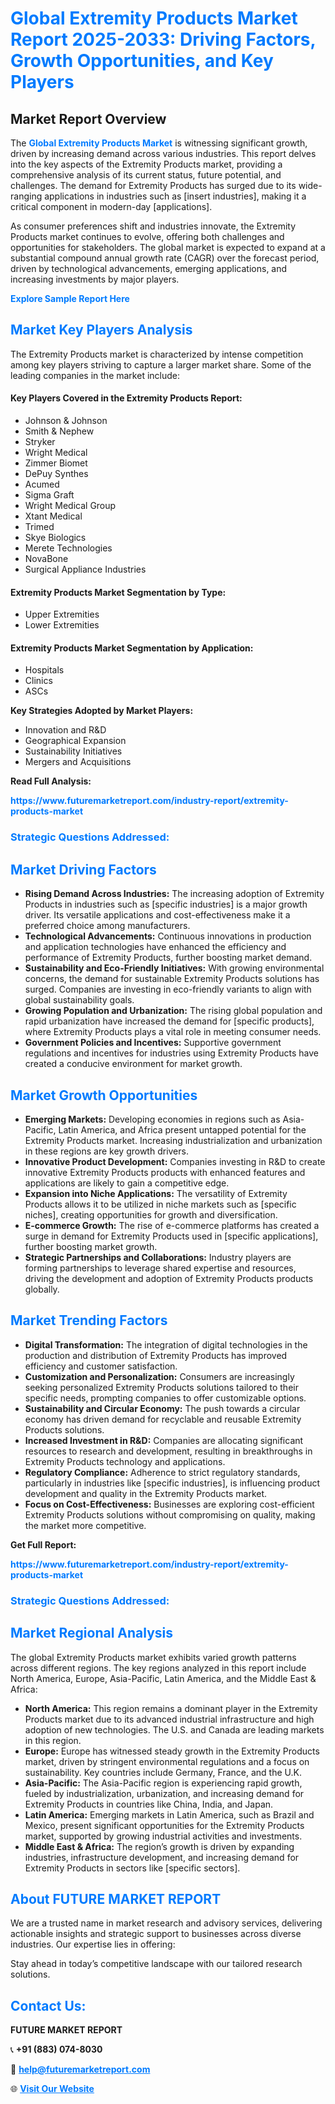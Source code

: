 <h1 style="color: #007BFF;">Global Extremity Products Market Report 2025-2033: Driving Factors, Growth Opportunities, and Key Players</h1>

<section id="overview">
<h2>Market Report Overview</h2>
<p>The <a href="https://www.futuremarketreport.com/industry-report/extremity-products-market" style="color: #007BFF; text-decoration: none;"><strong>Global Extremity Products Market</strong></a> is witnessing significant growth, driven by increasing demand across various industries. This report delves into the key aspects of the Extremity Products market, providing a comprehensive analysis of its current status, future potential, and challenges. The demand for Extremity Products has surged due to its wide-ranging applications in industries such as [insert industries], making it a critical component in modern-day [applications].</p>
<p>As consumer preferences shift and industries innovate, the Extremity Products market continues to evolve, offering both challenges and opportunities for stakeholders. The global market is expected to expand at a substantial compound annual growth rate (CAGR) over the forecast period, driven by technological advancements, emerging applications, and increasing investments by major players.</p>
</section>

<section id="overview">
<p><a href="https://www.futuremarketreport.com/request-sample/reportId=51360" style="color: #007BFF; text-decoration: none;"><strong>Explore Sample Report Here</strong></a></p>
</section>

<section id="key-players">
<h2 style="color: #007BFF;">Market Key Players Analysis</h2>
<p>The Extremity Products market is characterized by intense competition among key players striving to capture a larger market share. Some of the leading companies in the market include:</p>
<h4>Key Players Covered in the Extremity Products Report:</h4>
<ul><li>Johnson &amp; Johnson</li><li>Smith &amp; Nephew</li><li>Stryker</li><li>Wright Medical</li><li>Zimmer Biomet</li><li>DePuy Synthes</li><li>Acumed</li><li>Sigma Graft</li><li>Wright Medical Group</li><li>Xtant Medical</li><li>Trimed</li><li>Skye Biologics</li><li>Merete Technologies</li><li>NovaBone</li><li>Surgical Appliance Industries</li></ul>
<h4>Extremity Products Market Segmentation by Type:</h4>
<ul><li>Upper Extremities</li><li>Lower Extremities</li></ul>

<h4>Extremity Products Market Segmentation by Application:</h4>
<ul><li>Hospitals</li><li>Clinics</li><li>ASCs</li></ul>
<p><strong>Key Strategies Adopted by Market Players:</strong></p>
<ul>
<li>Innovation and R&D</li>
<li>Geographical Expansion</li>
<li>Sustainability Initiatives</li>
<li>Mergers and Acquisitions</li>
</ul>
</section>

<section>
<p><strong>Read Full Analysis: </strong></p><a href="https://www.futuremarketreport.com/industry-report/extremity-products-market" style="color: #007BFF; text-decoration: none;"><strong>https://www.futuremarketreport.com/industry-report/extremity-products-market</strong></a>
<h3 style="color: #007BFF;">Strategic Questions Addressed:</h3>
</section>

<section id="driving-factors">
<h2 style="color: #007BFF;">Market Driving Factors</h2>
<ul>
<li><strong>Rising Demand Across Industries:</strong> The increasing adoption of Extremity Products in industries such as [specific industries] is a major growth driver. Its versatile applications and cost-effectiveness make it a preferred choice among manufacturers.</li>
<li><strong>Technological Advancements:</strong> Continuous innovations in production and application technologies have enhanced the efficiency and performance of Extremity Products, further boosting market demand.</li>
<li><strong>Sustainability and Eco-Friendly Initiatives:</strong> With growing environmental concerns, the demand for sustainable Extremity Products solutions has surged. Companies are investing in eco-friendly variants to align with global sustainability goals.</li>
<li><strong>Growing Population and Urbanization:</strong> The rising global population and rapid urbanization have increased the demand for [specific products], where Extremity Products plays a vital role in meeting consumer needs.</li>
<li><strong>Government Policies and Incentives:</strong> Supportive government regulations and incentives for industries using Extremity Products have created a conducive environment for market growth.</li>
</ul>
</section>

<section id="growth-opportunities">
<h2 style="color: #007BFF;">Market Growth Opportunities</h2>
<ul>
<li><strong>Emerging Markets:</strong> Developing economies in regions such as Asia-Pacific, Latin America, and Africa present untapped potential for the Extremity Products market. Increasing industrialization and urbanization in these regions are key growth drivers.</li>
<li><strong>Innovative Product Development:</strong> Companies investing in R&D to create innovative Extremity Products products with enhanced features and applications are likely to gain a competitive edge.</li>
<li><strong>Expansion into Niche Applications:</strong> The versatility of Extremity Products allows it to be utilized in niche markets such as [specific niches], creating opportunities for growth and diversification.</li>
<li><strong>E-commerce Growth:</strong> The rise of e-commerce platforms has created a surge in demand for Extremity Products used in [specific applications], further boosting market growth.</li>
<li><strong>Strategic Partnerships and Collaborations:</strong> Industry players are forming partnerships to leverage shared expertise and resources, driving the development and adoption of Extremity Products products globally.</li>
</ul>
</section>

<section id="trending-factors">
<h2 style="color: #007BFF;">Market Trending Factors</h2>
<ul>
<li><strong>Digital Transformation:</strong> The integration of digital technologies in the production and distribution of Extremity Products has improved efficiency and customer satisfaction.</li>
<li><strong>Customization and Personalization:</strong> Consumers are increasingly seeking personalized Extremity Products solutions tailored to their specific needs, prompting companies to offer customizable options.</li>
<li><strong>Sustainability and Circular Economy:</strong> The push towards a circular economy has driven demand for recyclable and reusable Extremity Products solutions.</li>
<li><strong>Increased Investment in R&D:</strong> Companies are allocating significant resources to research and development, resulting in breakthroughs in Extremity Products technology and applications.</li>
<li><strong>Regulatory Compliance:</strong> Adherence to strict regulatory standards, particularly in industries like [specific industries], is influencing product development and quality in the Extremity Products market.</li>
<li><strong>Focus on Cost-Effectiveness:</strong> Businesses are exploring cost-efficient Extremity Products solutions without compromising on quality, making the market more competitive.</li>
</ul>
</section>

<section>
<p><strong>Get Full Report: </strong></p><a href="https://www.futuremarketreport.com/industry-report/extremity-products-market" style="color: #007BFF; text-decoration: none;"><strong>https://www.futuremarketreport.com/industry-report/extremity-products-market</strong></a>
<h3 style="color: #007BFF;">Strategic Questions Addressed:</h3>
</section>


<section id="regional-analysis">
<h2 style="color: #007BFF;">Market Regional Analysis</h2>
<p>The global Extremity Products market exhibits varied growth patterns across different regions. The key regions analyzed in this report include North America, Europe, Asia-Pacific, Latin America, and the Middle East & Africa:</p>
<ul>
<li><strong>North America:</strong> This region remains a dominant player in the Extremity Products market due to its advanced industrial infrastructure and high adoption of new technologies. The U.S. and Canada are leading markets in this region.</li>
<li><strong>Europe:</strong> Europe has witnessed steady growth in the Extremity Products market, driven by stringent environmental regulations and a focus on sustainability. Key countries include Germany, France, and the U.K.</li>
<li><strong>Asia-Pacific:</strong> The Asia-Pacific region is experiencing rapid growth, fueled by industrialization, urbanization, and increasing demand for Extremity Products in countries like China, India, and Japan.</li>
<li><strong>Latin America:</strong> Emerging markets in Latin America, such as Brazil and Mexico, present significant opportunities for the Extremity Products market, supported by growing industrial activities and investments.</li>
<li><strong>Middle East & Africa:</strong> The region’s growth is driven by expanding industries, infrastructure development, and increasing demand for Extremity Products in sectors like [specific sectors].</li>
</ul>
</section>

<footer>
<h2 style="color: #007BFF;">About FUTURE MARKET REPORT</h2>
<p>We are a trusted name in market research and advisory services, delivering actionable insights and strategic support to businesses across diverse industries. Our expertise lies in offering:</p>

<p>Stay ahead in today’s competitive landscape with our tailored research solutions.</p>

<h2 style="color: #007BFF;">Contact Us:</h2>
<p><strong>FUTURE MARKET REPORT</strong></p>
<p>📞 <strong>+91 (883) 074-8030</strong></p>
<p>📧 <strong><a href="mailto:help@futuremarketreport.com" style="color: #007BFF;">help@futuremarketreport.com</a></strong></p>
<p>🌐 <strong><a href="https://www.futuremarketreport.com/" style="color: #007BFF;">Visit Our Website</a></strong></p>
</footer>